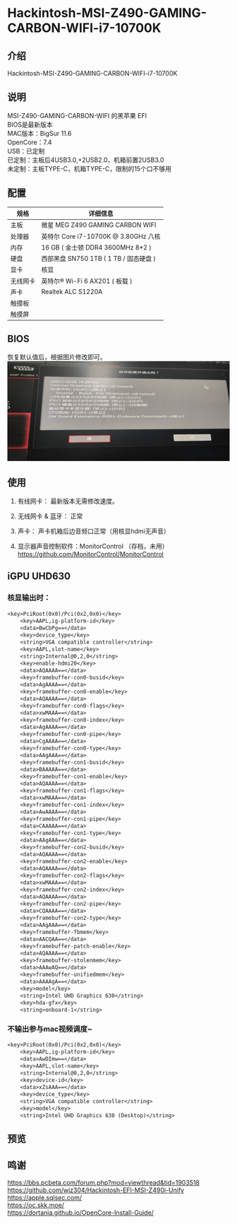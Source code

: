 # Hackintosh-MSI-Z490-GAMING-CARBON-WIFI-i7-10700K

## 介绍  
Hackintosh-MSI-Z490-GAMING-CARBON-WIFI-i7-10700K  

## 说明  
MSI-Z490-GAMING-CARBON-WIFI 的黑苹果 EFI  
BIOS是最新版本  
MAC版本：BigSur 11.6  
OpenCore：7.4  
USB：已定制  
已定制：主板后4USB3.0,+2USB2.0，机箱前置2USB3.0  
未定制：主板TYPE-C，机箱TYPE-C，限制的15个口不够用  

## 配置  
 规格     | 详细信息
 ---------|--------
 主板     | 微星 MEG Z490 GAMING CARBON WIFI
 处理器   | 英特尔 Core i7-10700K @ 3.80GHz 八核
 内存     | 16 GB ( 金士顿 DDR4 3600MHz 8*2 )
 硬盘     | 西部黑盘 SN750 1TB ( 1 TB / 固态硬盘 )
 显卡     | 核显
 无线网卡  | 英特尔® Wi-Fi 6 AX201 ( 板载 )
 声卡     | Realtek ALC S1220A
 触摸板   |
 触摸屏   |


## BIOS
恢复默认值后，根据图片修改即可。
 ![Image text](screenshot/bios.jpg)   



## 使用
 1. 有线网卡：  最新版本无需修改速度。 

 2. 无线网卡 & 蓝牙：  正常

 3. 声卡： 声卡机箱后边音频口正常（用核显hdmi无声音）

 4. 显示器声音控制软件：MonitorControl  （存档，未用）  
	https://github.com/MonitorControl/MonitorControl
  
## iGPU UHD630 
### 核显输出时：  
```
<key>PciRoot(0x0)/Pci(0x2,0x0)</key>
	<key>AAPL,ig-platform-id</key>
	<data>BwCbPg==</data>
	<key>device_type</key>
	<string>VGA compatible controller</string>
	<key>AAPL,slot-name</key>
	<string>Internal@0,2,0</string>
	<key>enable-hdmi20</key>
	<data>AQAAAA==</data>
	<key>framebuffer-con0-busid</key>
	<data>AgAAAA==</data>
	<key>framebuffer-con0-enable</key>
	<data>AQAAAA==</data>
	<key>framebuffer-con0-flags</key>
	<data>xwMAAA==</data>
	<key>framebuffer-con0-index</key>
	<data>AgAAAA==</data>
	<key>framebuffer-con0-pipe</key>
	<data>CgAAAA==</data>
	<key>framebuffer-con0-type</key>
	<data>AAgAAA==</data>
	<key>framebuffer-con1-busid</key>
	<data>BAAAAA==</data>
	<key>framebuffer-con1-enable</key>
	<data>AQAAAA==</data>
	<key>framebuffer-con1-flags</key>
	<data>xwMAAA==</data>
	<key>framebuffer-con1-index</key>
	<data>AwAAAA==</data>
	<key>framebuffer-con1-pipe</key>
	<data>CAAAAA==</data>
	<key>framebuffer-con1-type</key>
	<data>AAgAAA==</data>
	<key>framebuffer-con2-busid</key>
	<data>AQAAAA==</data>
	<key>framebuffer-con2-enable</key>
	<data>AQAAAA==</data>
	<key>framebuffer-con2-flags</key>
	<data>xwMAAA==</data>
	<key>framebuffer-con2-index</key>
	<data>AQAAAA==</data>
	<key>framebuffer-con2-pipe</key>
	<data>CQAAAA==</data>
	<key>framebuffer-con2-type</key>
	<data>AAgAAA==</data>
	<key>framebuffer-fbmem</key>
	<data>AACQAA==</data>
	<key>framebuffer-patch-enable</key>
	<data>AQAAAA==</data>
	<key>framebuffer-stolenmem</key>
	<data>AAAwAQ==</data>
	<key>framebuffer-unifiedmem</key>
	<data>AAAAgA==</data>
	<key>model</key>
	<string>Intel UHD Graphics 630</string>
	<key>hda-gfx</key>
	<string>onboard-1</string>
```
### 不输出参与mac视频调度~
```
<key>PciRoot(0x0)/Pci(0x2,0x0)</key>
	<key>AAPL,ig-platform-id</key>
	<data>AwDImw==</data>
	<key>AAPL,slot-name</key>
	<string>Internal@0,2,0</string>
	<key>device-id</key>
	<data>xZsAAA==</data>
	<key>device_type</key>
	<string>VGA compatible controller</string>
	<key>model</key>
	<string>Intel UHD Graphics 630 (Desktop)</string>
```

## 预览
  
  
## 鸣谢
https://bbs.pcbeta.com/forum.php?mod=viewthread&tid=1903518  
https://github.com/wjz304/Hackintosh-EFI-MSI-Z490i-Unify  
https://apple.sqlsec.com/  
https://oc.skk.moe/  
https://dortania.github.io/OpenCore-Install-Guide/   



